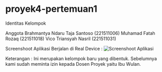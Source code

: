 # proyek4-pertemuan1

Identitas Kelompok

Anggota 
Brahmantya Ndaru Taja Santoso (221511006)
Muhamad Fatah Rozaq (221511018)
Vico Triansyah Nasril (221511031)

Screenshoot Aplikasi Berjalan di Real Device :
![Screenshoot Aplikasi](https://github.com/FatahRozaq/proyek4-pertemuan1/assets/89440284/fd52658b-5ec0-44b0-a1fb-6fa5ee9d3689)

Keterangan : Ini merupakan kelompok baru yang dibentuk. Sebelumnya kami sudah meminta izin kepada Dosen Proyek yaitu Ibu Wulan.
